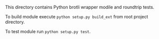 This directory contains Python brotli wrapper modile and roundtrip tests.

To build module execute `python setup.py build_ext` from root project directory.

To test module run `python setup.py test`.
